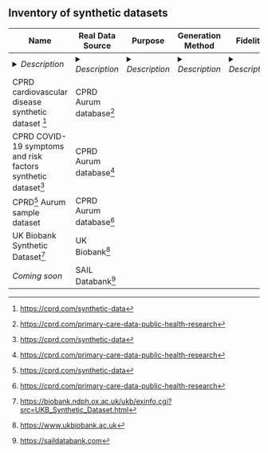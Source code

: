  ## Inventory of synthetic datasets

<!--/This information may would be good to collate in some sort of web dashboard eventually. Large tables in a markdown file get a bit cumbersome to edit! -->

| Name | Real Data Source | Purpose | Generation Method | Fidelity | Cost  | DLA | Infrastructure e.g. TRE | Other |
|---|---|---|---|---|---|---|---|---|
| <details> <summary>*Description*</summary> Name of the synthetic dataset </details> |  <details> <summary>*Description*</summary> Name of a real dataset, which the synthetic dataset is based on </details>  |  <details> <summary>*Description*</summary> Intended purpose for the synthetic dataset </details>  |  <details> <summary>*Description*</summary> How the synthetic dataset was generated </details>  |  <details> <summary>*Description*</summary> Degree to which the synthetic dataset matches the statistical properties of the real dataset </details>  |  <details> <summary>*Description*</summary> Cost to access the synthetic dataset and for how long </details>  |  <details> <summary>*Description*</summary> Data License Agreement </details>  |  <details> <summary>*Description*</summary> Is data access given within an existing infrastructure? </details>  |  <details> <summary>*Description*</summary> Other relevant details about the real/synthetic dataset </details>  |
|CPRD cardiovascular disease synthetic dataset [^1] | CPRD Aurum database[^2] |  |    |   |                       |   | | |
|CPRD COVID-19 symptoms and risk factors synthetic dataset[^1] | CPRD Aurum database[^2] |             |    |   |                       |   | | |
|CPRD[^1]  Aurum sample dataset | CPRD Aurum database[^2] |             |    |   |                       |   | | |
|UK Biobank Synthetic Dataset[^3] | UK Biobank[^4] |             |  |   |                       |   | ||
|_Coming soon_| SAIL Databank[^5]   |             |    |   |                       |   | | |

[^1]: https://cprd.com/synthetic-data
[^2]: https://cprd.com/primary-care-data-public-health-research
[^3]: https://biobank.ndph.ox.ac.uk/ukb/exinfo.cgi?src=UKB_Synthetic_Dataset.html 
[^4]: https://www.ukbiobank.ac.uk
[^5]: https://saildatabank.com

<!--/ https://biobank.ndph.ox.ac.uk/~bbdatan/UKB_Synthetic_Dataset_Methods_Summary.pdf -->
